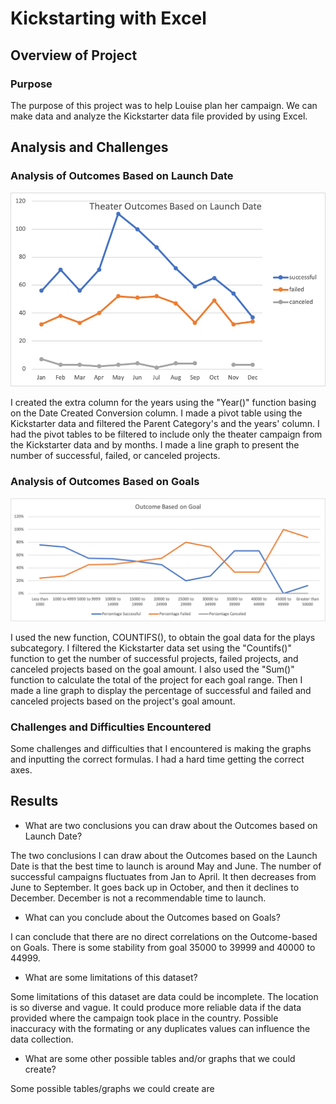 # Kickstarting with Excel

## Overview of Project

### Purpose
The purpose of this project was to help Louise plan her campaign. We can make data and analyze the Kickstarter data file provided by using Excel.

## Analysis and Challenges

### Analysis of Outcomes Based on Launch Date
![Outcomes Based on Launch Date](https://github.com/Carmenloww/Kickstarter-Analysis/blob/master/Resources/Theater_Outcomes_vs_Launch.png?raw=true)

I created the extra column for the years using the "Year()" function basing on the Date Created Conversion column.  I made a pivot table using the Kickstarter data and filtered the Parent Category's and the years' column. I had the pivot tables to be filtered to include only the theater campaign from the Kickstarter data and by months. I made a line graph to present the number of successful, failed, or canceled projects. 

### Analysis of Outcomes Based on Goals
![Outcomes Based on Goals](https://github.com/Carmenloww/Kickstarter-Analysis/blob/master/Resources/Outcomes_vs_Goals.png?raw=true)

I used the new function, COUNTIFS(), to obtain the goal data for the plays subcategory. I filtered the Kickstarter data set using the "Countifs()" function to get the number of successful projects, failed projects, and canceled projects based on the goal amount. I also used the "Sum()" function to calculate the total of the project for each goal range. Then I made a line graph to display the percentage of successful and failed and canceled projects based on the project's goal amount.

### Challenges and Difficulties Encountered

Some challenges and difficulties that I encountered is making the graphs and inputting the correct formulas. I had a hard time getting the correct axes. 

## Results

- What are two conclusions you can draw about the Outcomes based on Launch Date? 

The two conclusions I can draw about the Outcomes based on the Launch Date is that the best time to launch is around May and June. The number of successful campaigns fluctuates from Jan to April. It then decreases from June to September. It goes back up in October, and then it declines to December. December is not a recommendable time to launch.  

- What can you conclude about the Outcomes based on Goals?

I can conclude that there are no direct correlations on the Outcome-based on Goals. There is some stability from goal 35000 to 39999 and  40000 to 44999. 

- What are some limitations of this dataset?

Some limitations of this dataset are data could be incomplete. The location is so diverse and vague. It could produce more reliable data if the data provided where the campaign took place in the country. Possible inaccuracy with the formating or any duplicates values can influence the data collection.

- What are some other possible tables and/or graphs that we could create?

Some possible tables/graphs we could create are 




	
